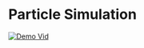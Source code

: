 # Particle Simulation

[![Demo Vid](https://img.youtube.com/vi/8jAWUclzPSE/0.jpg)](https://www.youtube.com/watch?v=8jAWUclzPSE)
